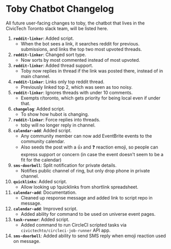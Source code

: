 # Toby Chatbot Changelog

All future user-facing changes to toby, the chatbot that lives in the
CivicTech Toronto slack team, will be listed here.

1. **`reddit-linker`**: Added script.
    - When the bot sees a link, it searches reddit for previous.
      submissions, and links the top two most upvoted threads.
1. **`reddit-linker`**: Changed sort type.
    - Now sorts by most commented instead of most upvoted.
1. **`reddit-linker`**: Added thread support.
    - Toby now replies in thread if the link was posted there, instead of
      in main channel.
1. **`reddit-linker`**: Links only top reddit thread.
    - Previously linked top 2, which was seen as too noisy.
1. **`reddit-linker`**: Ignores threads with under 10 comments.
    - Exempts r/toronto, which gets priority for being local even if under that.
1. **`changelog`**: Added script.
    - To show how hubot is changing.
1. **`reddit-linker`**: Force replies into threads.
    - toby will no longer reply in channel.
1. **`calendar-add`**: Added script.
    - Any community member can now add EventBrite events to the
      community calendar.
    - Also seeds the post with a :+1: and :question: reaction emoji, so
      people can express support or concern (in case the event doesn't
      seem to be a fit for the calendar)
1. **`sms-doorbell`**: Split notification for private details.
    - Notifies public channel of ring, but only drop phone in private
      channel.
1. **`quicklinks`**: Added script.
    - Allow looking up !quicklinks from shortlink spreadsheet.
1. **`calendar-add`**: Documentation.
    - Cleaned up response message and added link to script repo in
      message.
1. **`calendar-add`**: Improved script.
    - Added ability for command to be used on universe event pages.
1. **`task-runner`**: Added script.
    - Added command to run CircleCI scripted tasks via
      `civictechto/circleci-job-runner` API app.
1. **`sms-doorbell`**: Added ability to send SMS reply when emoji
   reaction used on message.
